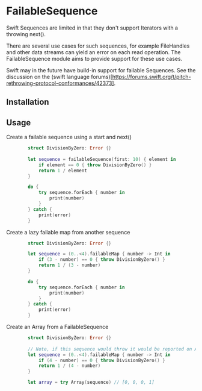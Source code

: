 # FailableSequence

Swift Sequences are limited in that they don't support Iterators with a throwing next().

There are several use cases for such sequences, for example FileHandles and other data streams can yield an error on each read operation. The FailableSequence module aims to provide support for these use cases.

Swift may in the future have build-in support for failable Sequences. See the discussion on the (swift language forums)[https://forums.swift.org/t/pitch-rethrowing-protocol-conformances/42373].

## Installation



## Usage

Create a failable sequence using a start and next()
```swift
        struct DivisionByZero: Error {}
        
        let sequence = failableSequence(first: 10) { element in
            if element == 0 { throw DivisionByZero() }
            return 1 / element
        }

        do {
            try sequence.forEach { number in
                print(number)
            }
        } catch {
            print(error)
        }
```

Create a lazy failable map from another sequence
```swift
        struct DivisionByZero: Error {}

        let sequence = (0..<4).failableMap { number -> Int in
            if (3 - number) == 0 { throw DivisionByZero() }
            return 1 / (3 - number)
        }

        do {
            try sequence.forEach { number in
                print(number)
            }
        } catch {
            print(error)
        }
```

Create an Array from a FailableSequence
```swift
        struct DivisionByZero: Error {}
        
        // Note, if this sequence would throw it would be reported on Array init 
        let sequence = (0..<4).failableMap { number -> Int in
            if (4 - number) == 0 { throw DivisionByZero() }
            return 1 / (4 - number)
        }

        let array = try Array(sequence) // [0, 0, 0, 1]
```
